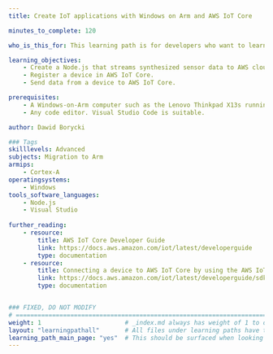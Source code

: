 ```yaml
---
title: Create IoT applications with Windows on Arm and AWS IoT Core

minutes_to_complete: 120

who_is_this_for: This learning path is for developers who want to learn how to create IoT applications using Windows on Arm and AWS IoT Core.

learning_objectives:
    - Create a Node.js that streams synthesized sensor data to AWS cloud.
    - Register a device in AWS IoT Core.    
    - Send data from a device to AWS IoT Core.

prerequisites:
    - A Windows-on-Arm computer such as the Lenovo Thinkpad X13s running Windows 11 or a Windows-on-Arm [virtual machine](/learning-paths/cross-platform/woa_azure/).
    - Any code editor. Visual Studio Code is suitable.

author: Dawid Borycki

### Tags
skilllevels: Advanced
subjects: Migration to Arm
armips:
    - Cortex-A
operatingsystems:
    - Windows
tools_software_languages:
    - Node.js    
    - Visual Studio
    
further_reading:
    - resource:
        title: AWS IoT Core Developer Guide
        link: https://docs.aws.amazon.com/iot/latest/developerguide
        type: documentation
    - resource:
        title: Connecting a device to AWS IoT Core by using the AWS IoT Device SDK
        link: https://docs.aws.amazon.com/iot/latest/developerguide/sdk-tutorials.html
        type: documentation


### FIXED, DO NOT MODIFY
# ================================================================================
weight: 1                       # _index.md always has weight of 1 to order correctly
layout: "learningpathall"       # All files under learning paths have this same wrapper
learning_path_main_page: "yes"  # This should be surfaced when looking for related content. Only set for _index.md of learning path content.
---
```

